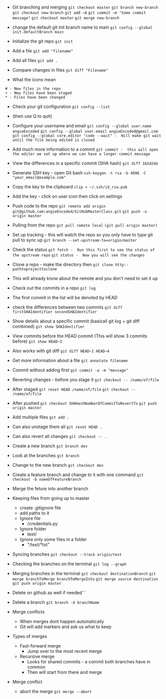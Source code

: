 - Git branching and merging
```git checkout master```
```git branch new-branch```
```git checkout new-branch```
```git add –A```
```git commit –m "Some commit message"```
```git checkout master```
```git merge new-branch```



- change the default git init branch name to main
```git config --global init.defaultBranch main```

-  Initialize the git repo
```git init```

-  Add a file
```git add "filename"```

-  Add all files
```git add .```

-  Compare changes in files
```git diff "Filename"```

-  What the icons mean
```
# - New files in the repo
+ - New files have been staged
* - Files have been changed
```
-  Check your git configuration
```git config --list```
- (then use Q to quit)

-  Configure your username and email
```git config --global user.name angieEncoded```
```git config --global user.email angieEncoded@gmail.com```
```git config --global core.editor "code --wait" -  Will make git wait until the file being edited is closed```

-  Add much more information to a commit
```git commit -  this will open the editor we set up where we can have a longer commit message```

-  View the differences in a specific commit (SHA hash)
```git diff 1b5d2de```

-  Generate SSH key - open Git bash
```ssh-keygen -t rsa -b 4096 -C "your_email@example.com"```

-  Copy the key to the clipboard
```clip < ~/.ssh/id_rsa.pub```

- Add the key - click on user icon then click on settings

-  Push code to the repo
```git remote add origin git@github.com:angieEncoded/GitHubMasterClass.git```
```git push -u origin master```

-  Pulling from the repo
```git pull remote local```
```(git pull origin master)```

-  Set up tracking - this will watch the repo so you only have to type git pull to sync up
```git branch --set-upstream-to=origin/master```

- Check the status
```git fetch -  Run this first to see the status of the upstream repo```
```git status -  Now you will see the changes```

-  Clone a repo - make the directory then
```git clone http:- pathtoprojecttoclone``` 
-  This will already know about the remote and you don't need to set it up

-  Check out the commits in a repo
```git log```
-  The first commit in the list will be denoted by HEAD

-  check the differences between two commits
```git diff firstSHAIdentifier secondSHAIdentifier```

-  Show details about a specific commit (basicall git log + git diff combined)
```git show SHAIdentifier```

-  View commits before the HEAD commit (This will show 3 commits before)
```git show HEAD~3```

-  Also works with git diff
```git diff HEAD~1 HEAD~4```

-  Get more information about a file
```git annotate filename```

-  Commit without adding first
```git commit -a -m "message"```

-  Reverting changes - before you stage it
```git checkout -- /name/of/file```

-  After staged
```git reset HEAD /name/of/file```
```git checkout -- /name/of/file```

-  After pushed
```git checkout SHAHashNumberOfCommitToRevertTo```
```git push origin master```

-  Add multiple files
```git add .```

-  Can also unstage them all
```git reset HEAD .```

-  Can also revert all changes
```git checkout -- .```

-  Create a new branch
```git branch dev```

-  Look at the branches
```git branch```

-  Change to the new branch
```git checkout dev```

-  Create a feature branch and change to it with one command
```git checkout -b nameOfFeatureBranch```

-  Merge the feture into another branch

-  Keeping files from going up to master
   - create   .gitignore file
   - add paths to it
   - Ignore file
      - /credentials.py
   - Ignore folder
      - text/
   -  Ignore only some files in a folder
      - "/text/*txt"
-  Syncing branches
```git checkout --track origin/test```

-  Checking the branches on the terminal
```git log --graph```

-  Merging branches in the terminal
```git checkout destinationBranch```
```git merge branchToMerge branchToMergeInto```
```git merge source destination```
```git push origin master```
- Delete on github as well if needed```

-  Delete a branch
```git branch -d branchName```

-  Merge conflicts
   - When merges dont happen automatically
   - Git will add markers and ask us what to keep
-  Types of merges
   - Fast-forward merge
      - Jump over to the most recent merge
   - Recursive merge
      - Looks for shared commits - a commit both branches have in common
      - Then will start from there and merge 
-  Merge conflict
   - abort the merge
   ```git merge --abort```